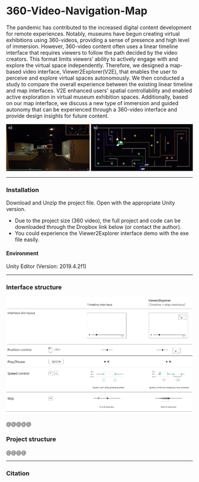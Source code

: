 # 360-Video-Navigation-Map

The pandemic has contributed to the increased digital content development for remote experiences. Notably, museums have begun creating virtual exhibitions using 360-videos, providing a sense of presence and high level of immersion. However, 360-video content often uses a linear timeline interface that requires viewers to follow the path decided by the video creators. This format limits viewers’ ability to actively engage with and explore the virtual space independently. Therefore, we designed a map-based video interface, Viewer2Explorer(V2E), that enables the user to perceive and explore virtual spaces autonomously. We then conducted a study to compare the overall experience between the existing linear timeline and map interfaces. V2E enhanced users' spatial controllability and enabled active exploration in virtual museum exhibition spaces. Additionally, based on our map interface, we discuss a new type of immersion and guided autonomy that can be experienced through a 360-video interface and provide design insights for future content.

![main](https://github.com/jinwook31/360-Video-Navigation-Map/blob/main/Figures/main.PNG)

---

### Installation
Download and Unzip the project file. Open with the appropriate Unity version.

* Due to the project size (360 video), the full project and code can be downloaded through the Dropbox link below (or contact the author).
* You could experience the Viewer2Explorer interface demo with the exe file easily.


#### Environment
Unity Editor (Version: 2019.4.2f1)

---

### Interface structure
![interfaceFunc](https://github.com/jinwook31/360-Video-Navigation-Map/blob/main/Figures/Functions.PNG)

@@@@@


### Project structure
@@@@


---

### Citation

